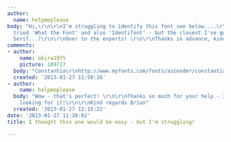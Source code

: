 ```yaml
---
author:
  name: helpmeplease
body: "Hi,\r\n\r\nI'm struggling to identify this font see below....\r\n\r\n[img:sites/default/files/old-images/english-maths-science_5841.jpg]\r\n\r\nI've
  tried 'What the Font' and also 'Identifont' - but the closest I've got is ITC Stone
  Serif...?\r\n\r\nOver to the experts! \r\n\r\nThanks in advance, kind regards\r\n\r\nBrian"
comments:
- author:
    name: akira1975
    picture: 109727
  body: "Constantia\r\nhttp://www.myfonts.com/fonts/ascender/constantia/\r\nhttp://www.microsoft.com/typography/fonts/family.aspx?FID=304"
  created: '2013-01-27 11:50:16'
- author:
    name: helpmeplease
  body: "Wow - that's perfect! \r\n\r\nThanks so much for your help - I'd spent hours
    looking for it!\r\n\r\nKind regards Brian"
  created: '2013-01-27 12:15:22'
date: '2013-01-27 11:38:02'
title: I thought this one would be easy - but I'm struggling!

---
```

